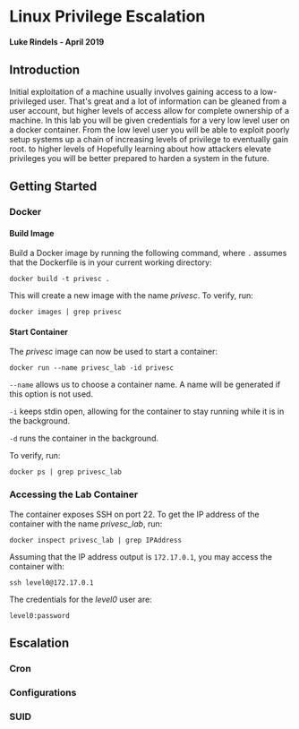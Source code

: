 # Linux Privilege Escalation
#### Luke Rindels - April 2019

## Introduction
Initial exploitation of a machine usually involves gaining access to a
low-privileged user. That's great and a lot of information can be gleaned from
a user account, but higher levels of access allow for complete ownership of a
machine. In this lab you will be given credentials for a very low level user
on a docker container. From the low level user you will be able to exploit
poorly setup systems up a chain of increasing levels of privilege to eventually 
gain root. to higher levels of Hopefully learning about how attackers elevate 
privileges you will be better prepared to harden a system in the future. 

## Getting Started

###  Docker

#### Build Image
Build a Docker image by running the following command, where `.` assumes that
the Dockerfile is in your current working directory:
```
docker build -t privesc .
``` 
This will create a new image with the name *privesc*. To verify, run: 
```
docker images | grep privesc
``` 

#### Start Container
The *privesc* image can now be used to start a container:
```
docker run --name privesc_lab -id privesc
``` 
`--name` allows us to choose a container name. A name will be generated if this
option is not used.

`-i` keeps stdin open, allowing for the container to stay running while it is 
in the background.

`-d` runs the container in the background.

To verify, run:
```
docker ps | grep privesc_lab
```

### Accessing the Lab Container
The container exposes SSH on port 22. To get the IP address of the container 
with the name *privesc_lab*, run:
```
docker inspect privesc_lab | grep IPAddress
```
Assuming that the IP address output is `172.17.0.1`, you may access the 
container with:
```
ssh level0@172.17.0.1
```
The credentials for the *level0* user are:
```
level0:password
```

## Escalation

### Cron

### Configurations

### SUID
